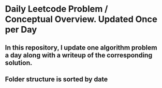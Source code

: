 # Daily Leetcode Problem / Conceptual Overview. Updated Once per Day

## In this repository, I update one algorithm problem a day along with a writeup of the corresponding solution.

## Folder structure is sorted by date
